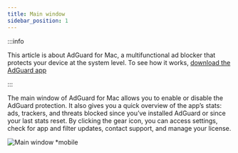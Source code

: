 ```yaml
---
title: Main window
sidebar_position: 1
---
```


:::info

This article is about AdGuard for Mac, a multifunctional ad blocker that protects your device at the system level. To see how it works, [download the AdGuard app](https://agrd.io/download-kb-adblock)

:::

The main window of AdGuard for Mac allows you to enable or disable the AdGuard protection. It also gives you a quick overview of the app’s stats: ads, trackers, and threats blocked since you’ve installed AdGuard or since your last stats reset. By clicking the gear icon, you can access settings, check for app and filter updates, contact support, and manage your license.

![Main window \*mobile](https://cdn.adtidy.org/content/kb/ad_blocker/mac/main.png)
